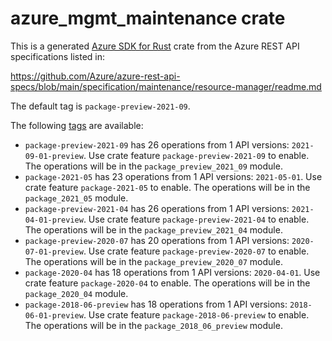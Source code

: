 # azure_mgmt_maintenance crate

This is a generated [Azure SDK for Rust](https://github.com/Azure/azure-sdk-for-rust) crate from the Azure REST API specifications listed in:

https://github.com/Azure/azure-rest-api-specs/blob/main/specification/maintenance/resource-manager/readme.md

The default tag is `package-preview-2021-09`.

The following [tags](https://github.com/Azure/azure-sdk-for-rust/blob/main/services/tags.md) are available:

- `package-preview-2021-09` has 26 operations from 1 API versions: `2021-09-01-preview`. Use crate feature `package-preview-2021-09` to enable. The operations will be in the `package_preview_2021_09` module.
- `package-2021-05` has 23 operations from 1 API versions: `2021-05-01`. Use crate feature `package-2021-05` to enable. The operations will be in the `package_2021_05` module.
- `package-preview-2021-04` has 26 operations from 1 API versions: `2021-04-01-preview`. Use crate feature `package-preview-2021-04` to enable. The operations will be in the `package_preview_2021_04` module.
- `package-preview-2020-07` has 20 operations from 1 API versions: `2020-07-01-preview`. Use crate feature `package-preview-2020-07` to enable. The operations will be in the `package_preview_2020_07` module.
- `package-2020-04` has 18 operations from 1 API versions: `2020-04-01`. Use crate feature `package-2020-04` to enable. The operations will be in the `package_2020_04` module.
- `package-2018-06-preview` has 18 operations from 1 API versions: `2018-06-01-preview`. Use crate feature `package-2018-06-preview` to enable. The operations will be in the `package_2018_06_preview` module.